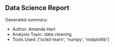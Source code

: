 ## Data Science Report

Generated summary:

- Author: Amanda Hart
- Analysis Topic: data cleaning
- Tools Used: ['scikit-learn', 'numpy', 'matplotlib']
